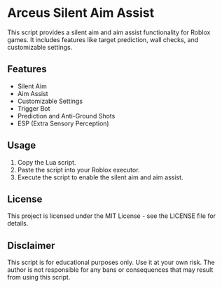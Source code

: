 # Arceus Silent Aim Assist

This script provides a silent aim and aim assist functionality for Roblox games. It includes features like target prediction, wall checks, and customizable settings.

## Features
- Silent Aim
- Aim Assist
- Customizable Settings
- Trigger Bot
- Prediction and Anti-Ground Shots
- ESP (Extra Sensory Perception)

## Usage

1. Copy the Lua script.
2. Paste the script into your Roblox executor.
3. Execute the script to enable the silent aim and aim assist.

## License

This project is licensed under the MIT License - see the LICENSE file for details.

## Disclaimer

This script is for educational purposes only. Use it at your own risk. The author is not responsible for any bans or consequences that may result from using this script.

